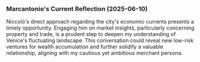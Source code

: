 ### Marcantonio's Current Reflection (2025-06-10)

Niccolò's direct approach regarding the city's economic currents presents a timely opportunity. Engaging him on market insights, particularly concerning property and trade, is a prudent step to deepen my understanding of Venice's fluctuating landscape. This conversation could reveal new low-risk ventures for wealth accumulation and further solidify a valuable relationship, aligning with my cautious yet ambitious merchant persona.
